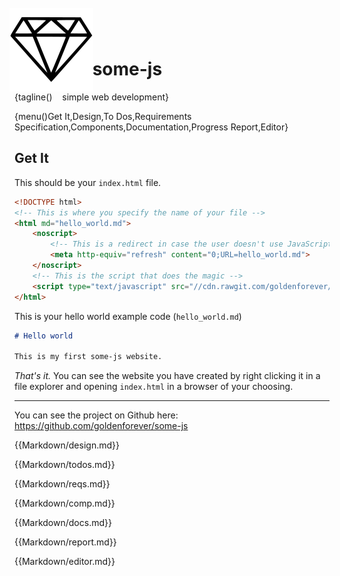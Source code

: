 # <img src="images/diamond.svg" style="margin:-1rem -0.5rem;position:relative;top:0.6rem;"> some-js

{tagline()&nbsp;&nbsp;&nbsp;&nbsp;simple web development}

{menu()Get It,Design,To Dos,Requirements Specification,Components,Documentation,Progress Report,Editor}

## Get It

<script>
loadSources([[1,'https://cdn.jsdelivr.net/highlight.js/9.1.0/styles/github.min.css']]);
</script>

This should be your `index.html` file.

```html
<!DOCTYPE html>
<!-- This is where you specify the name of your file -->
<html md="hello_world.md">
    <noscript>
        <!-- This is a redirect in case the user doesn't use JavaScript -->
        <meta http-equiv="refresh" content="0;URL=hello_world.md">
    </noscript>
    <!-- This is the script that does the magic -->
    <script type="text/javascript" src="//cdn.rawgit.com/goldenforever/some-js/master/some.min.js"></script>
</html>
```

This is your hello world example code (`hello_world.md`)
```markdown
# Hello world

This is my first some-js website.
```

*That's it.* You can see the website you have created by right clicking
it in a file explorer and opening `index.html` in a browser of your choosing.

- - -

You can see the project on Github here: https://github.com/goldenforever/some-js

{{Markdown/design.md}}

{{Markdown/todos.md}}

{{Markdown/reqs.md}}

{{Markdown/comp.md}}

{{Markdown/docs.md}}

{{Markdown/report.md}}

{{Markdown/editor.md}}